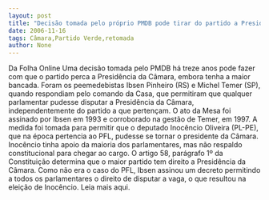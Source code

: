 ```yaml
---
layout: post
title: "Decisão tomada pelo próprio PMDB pode tirar do partido a Presidência da Câmara"
date: 2006-11-16
tags: Câmara,Partido Verde,retomada
author: None
---
```

Da Folha Online
Uma decisão tomada pelo PMDB há treze anos pode fazer com que o partido perca a Presidência da Câmara, embora tenha a maior bancada. 
Foram os peemedebistas Ibsen Pinheiro (RS) e Michel Temer (SP), quando respondiam pelo comando da Casa, que permitiram que qualquer parlamentar pudesse disputar a Presidência da Câmara, independentemente do partido a que pertençam. 
O ato da Mesa foi assinado por Ibsen em 1993 e corroborado na gestão de Temer, em 1997. 
A medida foi tomada para permitir que o deputado Inocêncio Oliveira (PL-PE), que na época pertencia ao PFL, pudesse se tornar o presidente da Câmara. Inocêncio tinha apoio da maioria dos parlamentares, mas não respaldo constitucional para chegar ao cargo. 
O artigo 58, parágrafo 1º da Constituição determina que o maior partido tem direito a Presidência da Câmara. Como não era o caso do PFL, Ibsen assinou um decreto permitindo a todos os parlamentares o direito de disputar a vaga, o que resultou na eleição de Inocêncio.
Leia mais aqui. 